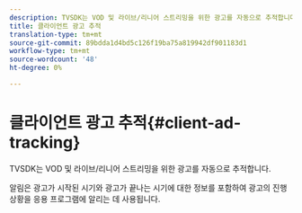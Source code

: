 ```yaml
---
description: TVSDK는 VOD 및 라이브/리니어 스트리밍을 위한 광고를 자동으로 추적합니다.
title: 클라이언트 광고 추적
translation-type: tm+mt
source-git-commit: 89bdda1d4bd5c126f19ba75a819942df901183d1
workflow-type: tm+mt
source-wordcount: '48'
ht-degree: 0%

---
```



# 클라이언트 광고 추적{#client-ad-tracking}

TVSDK는 VOD 및 라이브/리니어 스트리밍을 위한 광고를 자동으로 추적합니다.

알림은 광고가 시작된 시기와 광고가 끝나는 시기에 대한 정보를 포함하여 광고의 진행 상황을 응용 프로그램에 알리는 데 사용됩니다.

